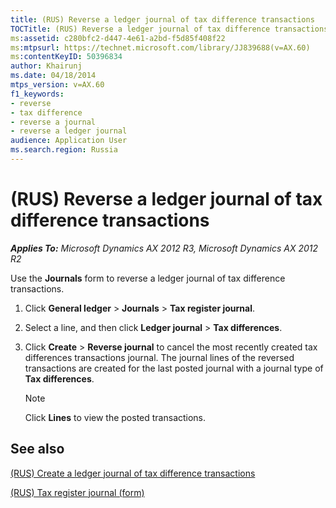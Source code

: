 ```yaml
---
title: (RUS) Reverse a ledger journal of tax difference transactions
TOCTitle: (RUS) Reverse a ledger journal of tax difference transactions
ms:assetid: c280bfc2-d447-4e61-a2bd-f5d85f408f22
ms:mtpsurl: https://technet.microsoft.com/library/JJ839688(v=AX.60)
ms:contentKeyID: 50396834
author: Khairunj
ms.date: 04/18/2014
mtps_version: v=AX.60
f1_keywords:
- reverse
- tax difference
- reverse a journal
- reverse a ledger journal
audience: Application User
ms.search.region: Russia
---
```


# (RUS) Reverse a ledger journal of tax difference transactions 


_**Applies To:** Microsoft Dynamics AX 2012 R3, Microsoft Dynamics AX 2012 R2_

Use the **Journals** form to reverse a ledger journal of tax difference transactions.

1.  Click **General ledger** \> **Journals** \> **Tax register journal**.

2.  Select a line, and then click **Ledger journal** \> **Tax differences**.

3.  Click **Create** \> **Reverse journal** to cancel the most recently created tax differences transactions journal. The journal lines of the reversed transactions are created for the last posted journal with a journal type of **Tax differences**.
    

    > [!NOTE]
    > <P>Click <STRONG>Lines</STRONG> to view the posted transactions.</P>



## See also

[(RUS) Create a ledger journal of tax difference transactions](rus-create-a-ledger-journal-of-tax-difference-transactions.md)

[(RUS) Tax register journal (form)](https://technet.microsoft.com/library/jj856114\(v=ax.60\))

  


